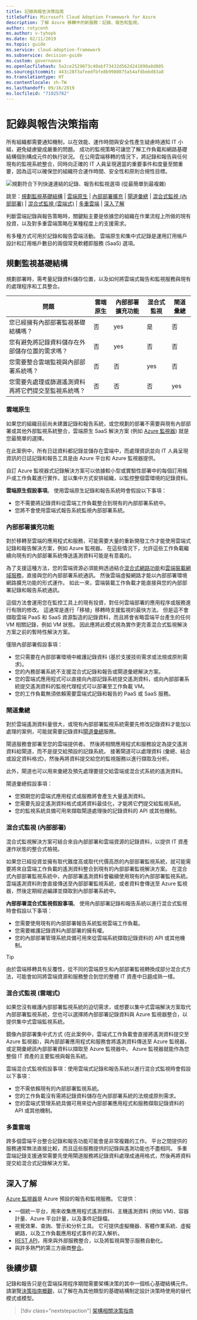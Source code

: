 ```yaml
---
title: 記錄與報告決策指南
titleSuffix: Microsoft Cloud Adoption Framework for Azure
description: 了解 Azure 移轉中的新服務：記錄、報告和監視。
author: rotycenh
ms.author: v-tyhopk
ms.date: 02/11/2019
ms.topic: guide
ms.service: cloud-adoption-framework
ms.subservice: decision-guide
ms.custom: governance
ms.openlocfilehash: 5a2ce2529073c40abf73432d562d241890a8d805
ms.sourcegitcommit: 443c28f3afeedfbfe8b9980875a54afdbebd83a8
ms.translationtype: HT
ms.contentlocale: zh-TW
ms.lasthandoff: 09/16/2019
ms.locfileid: "71025782"
---
```

# <a name="logging-and-reporting-decision-guide"></a>記錄與報告決策指南

所有組織都需要通知機制，以在效能、運作時間與安全性產生疑慮時通知 IT 小組，避免疑慮變成嚴重的問題。 成功的監視策略可讓您了解工作負載和網路基礎結構個別構成元件的執行狀況。 在公用雲端移轉的情況下，將記錄和報告與任何現有的監視系統整合，同時向正確的 IT 人員呈現適當的重要事件和度量至關重要，因為這可以確保您的組織符合運作時間、安全性和原則合規性目標。

![規劃符合下列快速連結的記錄、報告和監視選項 (從最簡單到最複雜)](../../_images/decision-guides/decision-guide-logging-and-reporting.png)

跳至：[規劃監視基礎結構](#planning-your-monitoring-infrastructure) | [雲端原生](#cloud-native) | [內部部署擴充](#on-premises-extension) | [閘道彙總](#gateway-aggregation) | [混合式監視 (內部部署)](#hybrid-monitoring-on-premises) | [混合式監視 (雲端式)](#hybrid-monitoring-cloud-based) | [多重雲端](#multicloud) | [深入了解](#learn-more)

判斷雲端記錄與報告策略時，關鍵點主要是依據您的組織在作業流程上所做的現有投資，以及對多重雲端策略在某種程度上的支援需求。

有多種方式可用於記錄和報告雲端活動。 雲端原生和集中式記錄是運用訂用帳戶設計和訂用帳戶數目的兩個常見軟體即服務 (SaaS) 選項。

## <a name="planning-your-monitoring-infrastructure"></a>規劃監視基礎結構

規劃部署時，需考量記錄資料儲存位置，以及如何將雲端式報告和監視服務與現有的處理程序和工具整合。

| 問題 | 雲端原生 | 內部部署擴充功能 | 混合式監視 | 閘道彙總 |
|-----|-----|-----|-----|-----|
| 您已經擁有內部部署監視基礎結構嗎？ | 否 | yes | 是 |  否 |
| 您有避免將記錄資料儲存在外部儲存位置的需求嗎？ | 否 | yes | 否 | 否 |
| 您需要整合雲端監視與內部部署系統嗎？ | 否 | 否 | yes | 否 |
您需要先處理或篩選遙測資料再將它們提交至監視系統嗎？ | 否 | 否 | 否 | yes |

### <a name="cloud-native"></a>雲端原生

如果您的組織目前尚未建置記錄和報告系統，或您規劃的部署不需要與現有內部部署或其他外部監視系統整合，雲端原生 SaaS 解決方案 (例如 [Azure 監視器](https://docs.microsoft.com/azure/azure-monitor/overview)) 就是您最簡單的選擇。

在此案例中，所有日誌資料都記錄並儲存在雲端中，而處理資訊並向 IT 人員呈現資訊的日誌記錄和報告工具是由 Azure 平台和 Azure 監視器提供。

自訂 Azure 監視器式記錄解決方案可以依據較小型或實驗性部署中的每個訂用帳戶或工作負載進行實作，並以集中方式安排組織，以監控整個雲環境的記錄資料。

**雲端原生假設事項**。 使用雲端原生記錄和報告系統時會假設以下事項：

- 您不需要將記錄資料從雲端工作負載整合到現有的內部部署系統中。
- 您將不會使用雲端式報告系統監視內部部署系統。

### <a name="on-premises-extension"></a>內部部署擴充功能

對於移轉至雲端的應用程式和服務，可能需要大量的重新開發工作才能使用雲端式記錄和報告解決方案，例如 Azure 監視器。 在這些情況下，允許這些工作負載繼續向現有的內部部署系統傳送遙測資料可能是有意義的。

為了支援這種方法，您的雲端資源必須能夠透過結合[混合式網路功能](../software-defined-network/hybrid.md)和[雲端裝載網域服務](../identity/index.md#cloud-hosted-domain-services)，直接與您的內部部署系統通訊。 然後雲端虛擬網路才能以內部部署環境網路擴充功能的形式運作。 如此一來，雲端裝載工作負載才能直接與您的內部部署記錄和報告系統通訊。

這個方法會運用您在監控工具上的現有投資，對任何雲端部署的應用程序或服務進行有限的修改。 這通常是進行「移植」移轉時支援監視的最快方法。 但是這不會擷取雲端 PaaS 和 SaaS 資源製造的記錄資料，而且將會省略雲端平台產生的任何 VM 相關記錄，例如 VM 狀態。 因此應將此模式視為實作更完善混合式監視解決方案之前的暫時性解決方案。

僅限內部部署假設事項：

- 您只需要在內部部署環境中維護記錄資料 (基於支援技術需求或法規或原則需求)。
- 您的內務部署系統不支援混合式記錄和報告或閘道彙總解決方案。
- 您的雲端式應用程式可以直接向內部記錄系統提交遙測資料，或向內部部署系統提交遙測資料的監視代理程式可以部署至工作負載 VM。
- 您的工作負載無須依賴需要雲端式記錄和報告的 PaaS 或 SaaS 服務。

### <a name="gateway-aggregation"></a>閘道彙總

對於雲端遙測資料量很大，或現有內部部署監視系統需要先修改記錄資料才能加以處理的案例，可能就需要記錄資料[閘道彙總](https://docs.microsoft.com/azure/architecture/patterns/gateway-aggregation.md)服務。

閘道服務會部署至您的雲端提供者。 然後將相關應用程式和服務設定為提交遙測資料給閘道，而不是提交給預設的記錄系統。 接著閘道可以處理資料 (彙總、結合或設定資料格式)，然後再將資料提交給您的監視服務以進行擷取及分析。

此外，閘道也可以用來彙總及預先處理要提交給雲端或混合式系統的遙測資料。

閘道彙總假設事項：

- 您預期您的雲端式應用程式或服務將會產生大量遙測資料。
- 您需要先設定遙測資料格式或將資料最佳化，才能將它們提交給監視系統。
- 您的監視系統具備可用來擷取閘道處理後的記錄資料的 API 或其他機制。

### <a name="hybrid-monitoring-on-premises"></a>混合式監視 (內部部署)

混合式監視解決方案可結合來自內部部署和雲端資源的記錄資料，以提供 IT 資產運作狀態的整合式檢視。

如果您已經投資並擁有取代難度高或取代代價高昂的內部部署監視系統，就可能需要將來自雲端工作負載的遙測資料整合到現有的內部部署監視解決方案。 在混合式內部部署監視系統中，內部部署遙測資料會繼續使用現有的內部部署監視系統。 雲端遙測資料則會直接傳送至內部部署監視系統，或者資料會傳送至 Azure 監視器，然後定期經過編譯並擷取到內部部署系統中。

**內部部署混合式監視假設事項**。 使用內部部署記錄和報告系統以進行混合式監視時會假設以下事項：

- 您需要使用現有的內部部署報告系統監視雲端工作負載。
- 您需要維護記錄資料內部部署的擁有權。
- 您的內部部署管理系統具備可用來從雲端系統擷取記錄資料的 API 或其他機制。

> [!TIP]
> 由於雲端移轉具有反覆性，從不同的雲端原生和內部部署監視轉換成部分混合式方法，可能會如同將雲端資源和服務整合到您的整體 IT 資產中日趨成熟一樣。

### <a name="hybrid-monitoring-cloud-based"></a>混合式監視 (雲端式)

如果您沒有維護內部部署監視系統的迫切需求，或想要以集中式雲端解決方案取代內部部署監視系統，您也可以選擇將內部部署記錄資料與 Azure 監視器整合，以提供集中式雲端監視系統。

鏡像內部部署集中式方式 (在此案例中，雲端式工作負載會直接將遙測資料提交至 Azure 監視器)，與內部部署應用程式和服務會將遙測資料傳送至 Azure 監視器，或定期彙總該內部部署資料以擷取至 Azure 監視器中。 Azure 監視器就能作為您整個 IT 資產的主要監視與報告系統。

雲端混合式監視假設事項：使用雲端式記錄和報告系統以進行混合式監視時會假設以下事項：

- 您不需依賴現有的內部部署監視系統。
- 您的工作負載沒有需將記錄資料儲存在內部部署系統的法規或原則需求。
- 您的雲端式管理系統具備可用來從內部部署應用程式和服務擷取記錄資料的 API 或其他機制。

### <a name="multicloud"></a>多重雲端

跨多個雲端平台整合記錄和報告功能可能會是非常複雜的工作。 平台之間提供的服務通常無法直接比較，而且這些服務提供的記錄與遙測功能也不盡相同。
多重雲端記錄支援通常需要先使用閘道服務將記錄資料處理成通用格式，然後再將資料提交給混合式記錄解決方案。

## <a name="learn-more"></a>深入了解

[Azure 監視器](https://docs.microsoft.com/azure/azure-monitor/overview)是 Azure 預設的報告和監視服務。 它提供：

- 一個統一平台，用來收集應用程式遙測資料、主機遙測資料 (例如 VM)、容器計量、Azure 平台計量，以及事件記錄檔。
- 視覺效果、查詢、警示和分析工具。 它可提供虛擬機器、客體作業系統、虛擬網路，以及工作負載應用程式事件的深入解析。
- [REST API](https://docs.microsoft.com/azure/monitoring-and-diagnostics/monitoring-rest-api-walkthrough)，用來與外部服務整合，以及將監視與警示服務自動化。
- 與許多熱門的第三方廠商[整合](https://docs.microsoft.com/azure/monitoring-and-diagnostics/monitoring-partners)。

## <a name="next-steps"></a>後續步驟

記錄和報告只是在雲端採用程序期間需要架構決策的其中一個核心基礎結構元件。 請瀏覽[決策指南概觀](../index.md)，以了解在為其他類型的基礎結構制定設計決策時使用的替代模式或模型。

> [!div class="nextstepaction"]
> [架構相關決策指南](../index.md)
